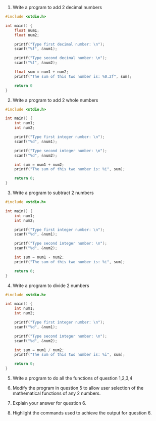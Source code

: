 1. Write a program to add 2 decimal numbers

```c
#include <stdio.h>

int main() {
    float num1;
    float num2;

    printf("Type first decimal number: \n");
    scanf("%f", &num1);

    printf("Type second decimal number: \n");
    scanf("%f", &num2);

    float sum = num1 + num2;
    printf("The sum of this two number is: %0.2f", sum);

    return 0
}
```

2. Write a program to add 2 whole numbers

```c
#include <stdio.h>

int main() {
    int num1;
    int num2;

    printf("Type first integer number: \n");
    scanf("%d", &num1);

    printf("Type second integer number: \n");
    scanf("%d", &num2);

    int sum = num1 + num2;
    printf("The sum of this two number is: %i", sum);

    return 0;
}
```

3. Write a program to subtract 2 numbers

```c
#include <stdio.h>

int main() {
    int num1;
    int num2;

    printf("Type first integer number: \n");
    scanf("%d", &num1);

    printf("Type second integer number: \n");
    scanf("%d", &num2);

    int sum = num1 - num2;
    printf("The sum of this two number is: %i", sum);

    return 0;
}
```

4. Write a program to divide 2 numbers

```c
#include <stdio.h>

int main() {
    int num1;
    int num2;

    printf("Type first integer number: \n");
    scanf("%d", &num1);

    printf("Type second integer number: \n");
    scanf("%d", &num2);

    int sum = num1 / num2;
    printf("The sum of this two number is: %i", sum);

    return 0;
}
```

5. Write a program to do all the functions of question 1,2,3,4



6. Modify the program in question 5 to allow user selection of the mathematical functions of any 2 numbers.


7. Explain your answer for question 6.


8. Highlight the commands used to achieve the output for question 6.